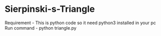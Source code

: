 # Sierpinski-s-Triangle

Requirement - This is python code so it need python3 installed in your pc 
Run command - python triangle.py
